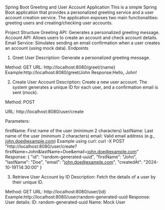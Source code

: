 Spring Boot Greeting and User Account Application
This is a simple Spring Boot application that provides a personalized greeting service and a user account creation service. The application exposes two main functionalities: greeting users and creating/checking user accounts.

Project Structure
Greeting API: Generates a personalized greeting message.
Account API: Allows users to create an account and check account details.
Email Service: Simulates sending an email confirmation when a user creates an account (using mock data).
Endpoints
1. Greet User
   Description: Generate a personalized greeting message.

Method: GET
URL: http://localhost:8080/greet/{name}
Example:http://localhost:8080/greet/John
Response:Hello, John!


2. Create User Account
   Description: Create a new user account. The system generates a unique ID for each user, and a confirmation email is sent (mock).

Method: POST

URL: http://localhost:8080/user/create

Parameters:

firstName: First name of the user (minimum 2 characters)
lastName: Last name of the user (minimum 2 characters)
email: Valid email address (e.g., john.doe@example.com)
Example using curl: curl -X POST "http://localhost:8080/user/create?firstName=John&lastName=Doe&email=john.doe@example.com"
Response:
{
"id": "random-generated-uuid",
"firstName": "John",
"lastName": "Doe",
"email": "john.doe@example.com",
"createdAt": "2024-10-19T14:30:00"
}

3. Retrieve User Account by ID
   Description: Fetch the details of a user by their unique ID.

Method: GET
URL: http://localhost:8080/user/{id}
Example:http://localhost:8080/user/random-generated-uuid
Response:
User details:
ID: random-generated-uuid
Name: Mock User


